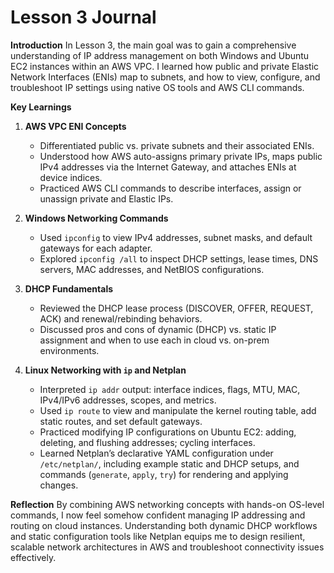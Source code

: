 <!-- filepath: /Users/patrickwalukagga/Projects/personal/exp-net-fundamentals-2025-Q2/journals/week-1/lesson-3.md -->

# Lesson 3 Journal

**Introduction**
In Lesson 3, the main goal was to gain a comprehensive understanding of IP address management on both Windows and Ubuntu EC2 instances within an AWS VPC. I learned how public and private Elastic Network Interfaces (ENIs) map to subnets, and how to view, configure, and troubleshoot IP settings using native OS tools and AWS CLI commands.

**Key Learnings**

1. **AWS VPC ENI Concepts**
   - Differentiated public vs. private subnets and their associated ENIs.
   - Understood how AWS auto-assigns primary private IPs, maps public IPv4 addresses via the Internet Gateway, and attaches ENIs at device indices.
   - Practiced AWS CLI commands to describe interfaces, assign or unassign private and Elastic IPs.

2. **Windows Networking Commands**
   - Used `ipconfig` to view IPv4 addresses, subnet masks, and default gateways for each adapter.
   - Explored `ipconfig /all` to inspect DHCP settings, lease times, DNS servers, MAC addresses, and NetBIOS configurations.

3. **DHCP Fundamentals**
   - Reviewed the DHCP lease process (DISCOVER, OFFER, REQUEST, ACK) and renewal/rebinding behaviors.
   - Discussed pros and cons of dynamic (DHCP) vs. static IP assignment and when to use each in cloud vs. on-prem environments.

4. **Linux Networking with `ip` and Netplan**
   - Interpreted `ip addr` output: interface indices, flags, MTU, MAC, IPv4/IPv6 addresses, scopes, and metrics.
   - Used `ip route` to view and manipulate the kernel routing table, add static routes, and set default gateways.
   - Practiced modifying IP configurations on Ubuntu EC2: adding, deleting, and flushing addresses; cycling interfaces.
   - Learned Netplan’s declarative YAML configuration under `/etc/netplan/`, including example static and DHCP setups, and commands (`generate`, `apply`, `try`) for rendering and applying changes.

**Reflection**
By combining AWS networking concepts with hands-on OS-level commands, I now feel somehow confident managing IP addressing and routing on cloud instances. Understanding both dynamic DHCP workflows and static configuration tools like Netplan equips me to design resilient, scalable network architectures in AWS and troubleshoot connectivity issues effectively.